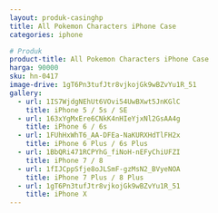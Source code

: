 ```yaml
---
layout: produk-casinghp
title: All Pokemon Characters iPhone Case
categories: iphone

# Produk
product-title: All Pokemon Characters iPhone Case
harga: 90000
sku: hn-0417
image-drive: 1gT6Pn3tufJtr8vjkojGk9wBZvYu1R_51
gallery:
  - url: 1IS7WjdgNEhUt6VOvi54UwBXwt5JnKGlC
    title: iPhone 5 / 5s / SE
  - url: 163xYgMxEre6CNkK4nHIeYjxNl2GsAA4g
    title: iPhone 6 / 6s
  - url: 1FUhHxWhT6_AA-DFEa-NaKURXHdTlFH2x
    title: iPhone 6 Plus / 6s Plus
  - url: 1BbQRi471RCPYhG_fiNoH-nEFyChiUFZI
    title: iPhone 7 / 8
  - url: 1fIJCppSfje8oJLSmF-gzMsN2_BVyeNOA
    title: iPhone 7 Plus / 8 Plus
  - url: 1gT6Pn3tufJtr8vjkojGk9wBZvYu1R_51
    title: iPhone X
---
```

